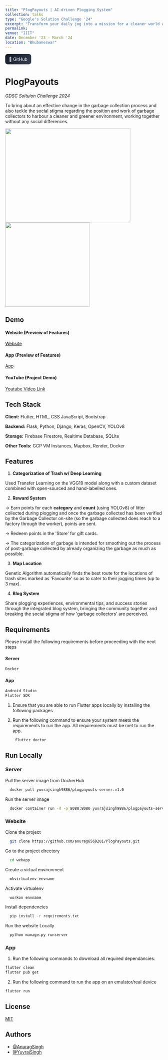 ```yaml
---
title: "PlogPayouts | AI-driven Plogging System"
collection: talks
type: "Google's Solution Challenge '24"
excerpt: "Transform your daily jog into a mission for a cleaner world with PlogPayouts. Our innovative website + app rewards you for collecting litter, promoting fitness and environmental cleanliness. Utilizing AI for trash categorization and optimized routes, and fostering community through shared stories, PlogPayouts turns every step into a step towards a greener, more inclusive society. Join us and make a difference today! "
permalink: 
venue: "IIIT"
date: December '23 - March '24
location: "Bhubaneswar"
---
```


<div class="project-links" style="display:flex; gap:10px; flex-wrap:wrap; margin: 8px 0 24px;">
  <a href="https://github.com/YuvrajSingh-mist/PlogPayouts" target="_blank" rel="noopener" class="model-details-btn" style="background: linear-gradient(135deg, #111827, #374151); padding: 8px 12px; border-radius: 8px; color: #fff; text-decoration: none;">
    🐙 GitHub
  </a>
</div>

# PlogPayouts  

*GDSC Soltuion Challenge 2024*

To bring about an effective change in the garbage collection process and also tackle the social stigma regarding the position and work of garbage collectors to harbour a cleaner and greener environment, working together without any social differences.



<img src="https://firebasestorage.googleapis.com/v0/b/fashionx-ebe6c.appspot.com/o/temp%2Flogo_1.png?alt=media&token=13098b57-3f6a-4dc3-9d1e-2bd35613b814" width="400" height="300">  <img src="https://firebasestorage.googleapis.com/v0/b/fashionx-ebe6c.appspot.com/o/temp%2Flogo_2.png?alt=media&token=a45c4618-9b64-45e3-8491-896d06329af1" width="270" height="270">





## Demo

#### Website (Preview of Features)

[Website](https://firebasestorage.googleapis.com/v0/b/fashionx-ebe6c.appspot.com/o/temps%2FDocument%20-%20Google%20Chrome%202024-02-13%2001-28-28.mp4?alt=media&token=f9f162b8-9bd9-41a1-ad81-fcfbdd687942)


#### App (Preview of Features)

[App](https://www.youtube.com/watch?v=Dn2QWmRpGrs)


#### YouTube (Project Demo)

[Youtube Video Link](https://youtu.be/fU7S5YPEcQk)



## Tech Stack

**Client:** Flutter, HTML, CSS JavaScript, Bootstrap

**Backend:** Flask, Python, Django, Keras, OpenCV, YOLOv8

**Storage:** Firebase Firestore, Realtime Database, SQLite

**Other Tools:** GCP VM Instances, Mapbox, Render, Docker

## Features

1. **Categorization of Trash w/ Deep Learning**

Used Transfer Learning on the VGG19 model along with a custom dataset combined with open-sourced and hand-labelled ones.

2. **Reward System**

-> Earn points for each **category** and **count** (using YOLOv8) of litter collected during plogging and once the garbage collected has been verified by the Garbage Collector on-site (so the garbage collected does reach to a factory through the worker), points are sent.

-> Redeem points in the 'Store' for gift cards.

-> The categorization of garbage is intended for smoothing out the process of post-garbage collected by already organizing the garbage as much as possible.


3. **Map Location**

Genetic Algorithm automatically finds the best route for the locations of trash sites marked as 'Favourite' so as to cater to their jogging times (up to 3 max).

4. **Blog System**

Share plogging experiences, environmental tips, and success stories through the integrated blog system, bringing the community together and breaking the social stigma of how 'garbage collectors' are perceived.



## Requirements


Please install the following requirements before proceeding with the next steps
#### Server

```bash
Docker
```
    



#### App


```bash
Android Studio
Flutter SDK
```
    
    
1. Ensure that you are able to run Flutter apps locally by  installing the following packages
2. Run the following command to ensure your system meets the requirements to run the app. All requirements must be met to run the app.

        flutter doctor 



## Run Locally

### Server

Pull the server image from DockerHub

```bash
  docker pull yuvrajsingh9886/plogpayouts-server:v1.0
```

Run the server image

```bash
  docker container run -d -p 8080:8080 yuvrajsingh9886/plogpayouts-server:v1.0
```

### Website

Clone the project

```bash
  git clone https://github.com/anurag6569201/PlogPayouts.git
```

Go to the project directory

```bash
  cd webapp
```

Create a virtual environment

```bash
  mkvirtualenv envname
```

Activate virtualenv

```bash
  workon envname
```

Install dependencies

```bash
  pip install -r requirements.txt
```

Run the website Locally

```bash
  python manage.py runserver
```






### App

1. Run the following commands to download all required dependancies.

```bash
flutter clean
flutter pub get
```

2. Run the following command to run the app on an emulator/real device

```bash
flutter run
```

## License

[MIT](https://choosealicense.com/licenses/mit/)


## Authors


- [@AnuragSingh](https://github.com/anurag6569201)
- [@YuvrajSingh](https://github.com/YuvrajSingh-mist)


